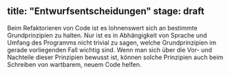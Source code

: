 title: "Entwurfsentscheidungen"
stage: draft
---
Beim Refaktorieren von Code ist es lohnenswert sich an bestimmte Grundprinzipien zu halten.
Nur ist es in Abhängigkeit von Sprache und Umfang des Programms nicht trivial zu sagen, welche 
Grundprinzipien im gerade vorliegenden Fall wichtig sind.
Wenn man sich über die Vor- und Nachteile dieser Prinzipien bewusst ist, können solche Prinzipien 
auch beim Schreiben von wartbarem, neuem Code helfen.